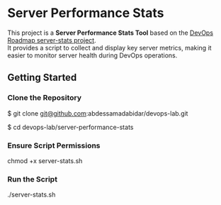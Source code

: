 # Server Performance Stats

This project is a **Server Performance Stats Tool** based on the [DevOps Roadmap server-stats project](https://roadmap.sh/projects/server-stats).  
It provides a script to collect and display key server metrics, making it easier to monitor server health during DevOps operations.

## Getting Started

### Clone the Repository

$ git clone git@github.com:abdessamadabidar/devops-lab.git

$ cd devops-lab/server-performance-stats

### Ensure Script Permissions

chmod +x server-stats.sh

### Run the Script

./server-stats.sh

